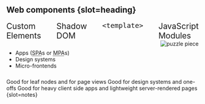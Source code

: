 ## Web components {slot=heading}

<div id="technologies">
  <figure-img src="images/code.svg" alt="angle brackets, representing html code" height="150">Custom Elements</figure-img>
  <figure-img src="images/container.svg" alt="hexagon, representing encapsulation" height="150">Shadow DOM</figure-img>
  <figure-img src="images/stack.svg" alt="stacked platforms, representing templates" width="150"><code>&lt;template></code></figure-img>
  <figure-img src="images/ship.svg" alt="cargo ship, representing modules" height="150">JavaScript Modules</figure-img>
</div>

<div id="uses" reveal>

  - Apps (<abbr title="single page application">SPA</abbr>s or <abbr 
    title="multipage application">MPA</abbr>s)
  - Design systems
  - Micro-frontends

  <img alt="puzzle piece"
       src="images/puzzle.svg">
</div>

Good for leaf nodes and for page views
Good for design systems and one-offs
Good for heavy client side apps and lightweight server-rendered pages
{slot=notes}

<style>
  p { display: contents; }

  #technologies {
    display: flex;
    place-content: start center;
    max-width: 100%;
    margin-inline: auto;
    gap: 40px;
  }

  figure-img {
    --caption-align: center;
    --margin: 0;
    font-size: 1.5em;
  }

  @media (width <= 500px) {
    #technologies {
      gap: 10px;
    }
    figure-img {
      scale: .75;
    }
  }

  #uses {
    display: flex;
    justify-content: space-between;
    align-items: center;
  }

  #uses img {
    max-height: 40vh;
    aspect-ratio: 1;
  }
</style>
